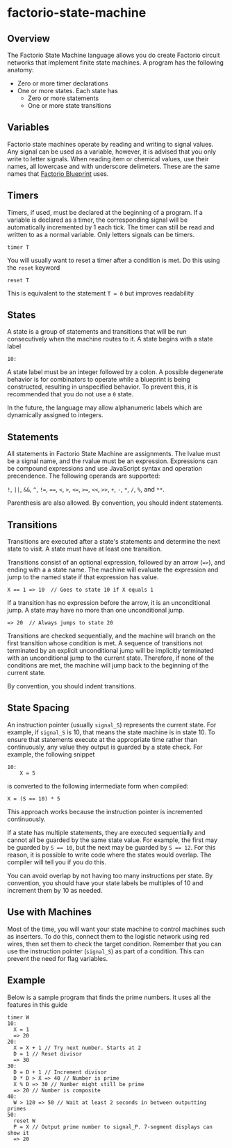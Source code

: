 # factorio-state-machine

## Overview

The Factorio State Machine language allows you do create Factorio circuit networks that
implement finite state machines. A program has the following anatomy:

- Zero or more timer declarations
- One or more states. Each state has
  - Zero or more statements
  - One or more state transitions

## Variables

Factorio state machines operate by reading and writing to signal values.
Any signal can be used as a variable, however, it is advised that you only write to letter signals.
When reading item or chemical values, use their names, all lowercase and with underscore delimeters.
These are the same names that [Factorio Blueprint](https://github.com/demipixel/factorio-blueprint/blob/56562f32b0b33d722341fabbb032628e06fab3db/defaultentities.js)
uses.

## Timers

Timers, if used, must be declared at the beginning of a program.
If a variable is declared as a timer, the corresponding signal will be automatically incremented by 1 each tick.
The timer can still be read and written to as a normal variable.
Only letters signals can be timers.

```
timer T
```

You will usually want to reset a timer after a condition is met. Do this using the `reset`
keyword

```
reset T
```

This is equivalent to the statement `T = 0` but improves readability

## States

A state is a group of statements and transitions that will be run consecutively when the machine routes to it. A state begins with a state label

```
10:
```

A state label must be an integer followed by a colon. A possible degenerate behavior is for
combinators to operate while a blueprint is being constructed, resulting in unspecified
behavior. To prevent this, it is recommended that you do not use a `0` state.

In the future, the language may allow alphanumeric labels which are dynamically assigned to integers.

## Statements

All statements in Factorio State Machine are assignments. The lvalue must be a signal name,
and the rvalue must be an expression. Expressions can be compound expressions and use
JavaScript syntax and operation precendence. The following operands are supported:

`!`, `||`, `&&`, `^`, `!=`, `==`, `<`, `>`, `<=`, `>=`, `<<`, `>>`, `+`, `-`, `*`, `/`, `%`, and `**`.

Parenthesis are also allowed. By convention, you should indent statements.

## Transitions

Transitions are executed after a state's statements and determine the next state to visit.
A state must have at least one transition.

Transitions consist of an optional expression, followed by an arrow (`=>`), and ending with a
a state name. The machine will evaluate the expression and jump to the named state if that
expression has value.

```
X == 1 => 10  // Goes to state 10 if X equals 1
```

If a transition has no expression before the arrow, it is an unconditional jump. A state may
have no more than one unconditional jump.

```
=> 20  // Always jumps to state 20
```

Transitions are checked sequentially, and the machine will branch on the first transition
whose condition is met. A sequence of transitions not terminated by an explicit unconditional 
jump will be implicitly terminated with an unconditional jump to the current state. Therefore,
if none of the conditions are met, the machine will jump back to the beginning of the current
state.

By convention, you should indent transitions.

## State Spacing

An instruction pointer (usually `signal_S`) represents the current state.
For example, if `signal_S` is 10, that means the state machine is in state 10.
To ensure that statements execute at the appropriate time rather than continuously,
any value they output is guarded by a state check. For example, the following snippet

```
10:
    X = 5
```

is converted to the following intermediate form when compiled:

```
X = (S == 10) * 5
```

This approach works because the instruction pointer is incremented continuously.

If a state has multiple statements, they are executed sequentially and cannot all
be guarded by the same state value.
For example, the first may be guarded by `S == 10`, but the next may be guarded by `S == 12`.
For this reason, it is possible to write code where the states would overlap.
The compiler will tell you if you do this.

You can avoid overlap by not having too many instructions per state.
By convention, you should have your state labels be multiples of 10 and increment them by 10
as needed.

## Use with Machines

Most of the time, you will want your state machine to control machines such as inserters.
To do this, connect them to the logistic network using red wires, then set them to check the 
target condition.
Remember that you can use the instruction pointer (`signal_S`) as part of a condition.
This can prevent the need for flag variables.

## Example

Below is a sample program that finds the prime numbers. It uses all the features in this guide

```
timer W
10:
  X = 1
  => 20
20:
  X = X + 1 // Try next number. Starts at 2
  D = 1 // Reset divisor
  => 30
30:
  D = D + 1 // Increment divisor
  D * D > X => 40 // Number is prime
  X % D => 30 // Number might still be prime
  => 20 // Number is composite
40:
  W > 120 => 50 // Wait at least 2 seconds in between outputting primes
50:
  reset W
  P = X // Output prime number to signal_P. 7-segment displays can show it
  => 20
```
